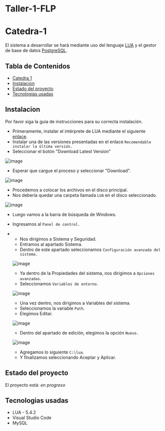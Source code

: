 # Taller-1-FLP

# Catedra-1

El sistema a desarrollar se hará mediante uso del lenguaje [LUA](https://www.lua.org/) y el gestor de base de datos [PostgreSQL](https://www.postgresql.org/).

## Tabla de Contenidos
* [Catedra 1](#catedra-1)
* [Instalacion](#instalacion)
* [Estado del proyecto](#estado-del-proyecto)
* [Tecnologias usadas](#tecnologias-usadas)

## Instalacion

Por favor siga la guía de instrucciones para su correcta instalación.

- Primeramente, instalar el intérprete de LUA mediante el siguiente [enlace](https://luabinaries.sourceforge.net/).
- Instalar una de las versiones presentadas en el enlace `Recomendable instalar la última versión.`
- Seleccionar el botón "Download Latest Version" 

![image](https://user-images.githubusercontent.com/116284986/201179582-bad84422-6692-48e1-b76d-b5affabee62c.png)

- Esperar que cargue el proceso y seleccionar "Download".

![image](https://user-images.githubusercontent.com/116284986/201179878-c512f021-c252-4802-8d32-dc064d6c5387.png)

- Procedemos a colocar los archivos en el disco principal.
- Nos debería quedar una carpeta llamada `LUA` en el disco seleccionado.

![image](https://user-images.githubusercontent.com/116284986/201181231-edca9f1f-36d2-4253-89a9-c17c727af250.png)

- Luego vamos a la barra de búsqueda de Windows.
- Ingresamos al `Panel de control.`
- - Nos dirigimos a Sistema y Seguridad.
  - Entramos al apartado Sistema.
  - Dentro de este apartado seleccionamos `Configuración avanzada del sistema.`
  
  ![image](https://user-images.githubusercontent.com/116284986/201183966-bb169d78-ad9d-4941-afef-9809012b1ec9.png)
  
  - Ya dentro de la Propiedades del sistema, nos dirigimos a `Opciones avanzadas`.
  - Seleccionamos `Variables de entorno`.
  
  ![image](https://user-images.githubusercontent.com/116284986/201191632-75bdc06c-ed4f-43f7-91d9-edc090a5a35c.png)
  
  - Una vez dentro, nos dirigimos a Variables del sistema.
  - Seleccionamos la variable `Path`.
  - Elegimos Editar.
  
  ![image](https://user-images.githubusercontent.com/116284986/201192138-ca7468f8-3bbc-458f-875e-c83c861f3447.png)

  - Dentro del apartado de edición, elegimos la opción `Nuevo.`
  
  ![image](https://user-images.githubusercontent.com/116284986/201192410-c57243da-c48a-4328-bc4d-3b3744451f34.png)
  
  - Agregamos lo siguiente `C:\lua`.
  - Y finalizamos seleccionando Aceptar y Aplicar.
  
## Estado del proyecto

El proyecto está: _en progreso_

## Tecnologias usadas

 - LUA - 5.4.2
 - Visual Studio Code
 - MySQL
